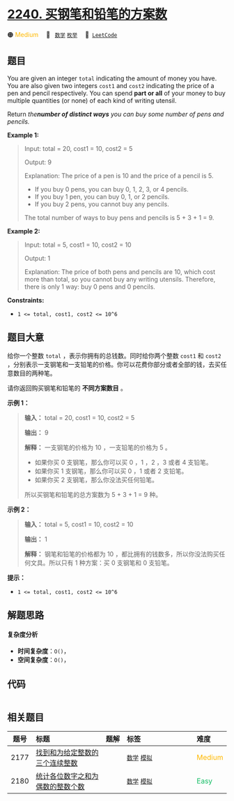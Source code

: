 # [2240. 买钢笔和铅笔的方案数](https://leetcode.com/problems/number-of-ways-to-buy-pens-and-pencils)

🟠 <font color=#ffb800>Medium</font>&emsp; 🔖&ensp; [`数学`](/tag/math.md) [`枚举`](/tag/enumeration.md)&emsp; 🔗&ensp;[`LeetCode`](https://leetcode.com/problems/number-of-ways-to-buy-pens-and-pencils)

## 题目

You are given an integer `total` indicating the amount of money you have. You
are also given two integers `cost1` and `cost2` indicating the price of a pen
and pencil respectively. You can spend **part or all** of your money to buy
multiple quantities (or none) of each kind of writing utensil.

Return _the**number of distinct ways** you can buy some number of pens and
pencils._



**Example 1:**

> Input: total = 20, cost1 = 10, cost2 = 5
> 
> Output: 9
> 
> Explanation: The price of a pen is 10 and the price of a pencil is 5.
> - If you buy 0 pens, you can buy 0, 1, 2, 3, or 4 pencils.
> - If you buy 1 pen, you can buy 0, 1, or 2 pencils.
> - If you buy 2 pens, you cannot buy any pencils.
> 
> The total number of ways to buy pens and pencils is 5 + 3 + 1 = 9.

**Example 2:**

> Input: total = 5, cost1 = 10, cost2 = 10
> 
> Output: 1
> 
> Explanation: The price of both pens and pencils are 10, which cost more than total, so you cannot buy any writing utensils. Therefore, there is only 1 way: buy 0 pens and 0 pencils.

**Constraints:**

  * `1 <= total, cost1, cost2 <= 10^6`


## 题目大意

给你一个整数 `total` ，表示你拥有的总钱数。同时给你两个整数 `cost1` 和 `cost2`
，分别表示一支钢笔和一支铅笔的价格。你可以花费你部分或者全部的钱，去买任意数目的两种笔。

请你返回购买钢笔和铅笔的 **不同方案数目**  。



**示例 1：**

> 
> 
> 
> 
> 
> **输入：** total = 20, cost1 = 10, cost2 = 5
> 
> **输出：** 9
> 
> **解释：** 一支钢笔的价格为 10 ，一支铅笔的价格为 5 。
> - 如果你买 0 支钢笔，那么你可以买 0 ，1 ，2 ，3 或者 4 支铅笔。
> - 如果你买 1 支钢笔，那么你可以买 0 ，1 或者 2 支铅笔。
> - 如果你买 2 支钢笔，那么你没法买任何铅笔。
> 
> 所以买钢笔和铅笔的总方案数为 5 + 3 + 1 = 9 种。
> 
> 

**示例 2：**

> 
> 
> 
> 
> 
> **输入：** total = 5, cost1 = 10, cost2 = 10
> 
> **输出：** 1
> 
> **解释：** 钢笔和铅笔的价格都为 10 ，都比拥有的钱数多，所以你没法购买任何文具。所以只有 1 种方案：买 0 支钢笔和 0 支铅笔。
> 
> 



**提示：**

  * `1 <= total, cost1, cost2 <= 10^6`


## 解题思路

#### 复杂度分析

- **时间复杂度**：`O()`，
- **空间复杂度**：`O()`，

## 代码

```javascript

```

## 相关题目

<!-- prettier-ignore -->
| 题号 | 标题 | 题解 | 标签 | 难度 |
| :------: | :------ | :------: | :------ | :------ |
| 2177 | [找到和为给定整数的三个连续整数](https://leetcode.com/problems/find-three-consecutive-integers-that-sum-to-a-given-number) |  |  [`数学`](/tag/math.md) [`模拟`](/tag/simulation.md) | <font color=#ffb800>Medium</font> |
| 2180 | [统计各位数字之和为偶数的整数个数](https://leetcode.com/problems/count-integers-with-even-digit-sum) |  |  [`数学`](/tag/math.md) [`模拟`](/tag/simulation.md) | <font color=#15bd66>Easy</font> |

<style>
.blue {
    background-color: #096dd9;
    padding: 0.25rem 0.5rem;
    margin: 0;
    font-size: 0.85em;
    border-radius: 3px;
    color: white;
    font-weight: 500;
}
table th:first-of-type { width: 10%; }
table th:nth-of-type(2) { width: 35%; }
table th:nth-of-type(3) { width: 10%; }
table th:nth-of-type(4) { width: 35%; }
table th:nth-of-type(5) { width: 10%; }
</style>
